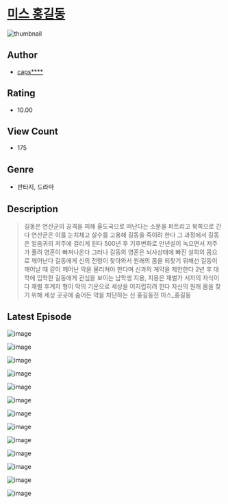 # [미스 홍길동](https://comic.naver.com/challenge/list?titleId=811329)
![thumbnail](https://image-comic.pstatic.net/user_contents_data/challenge_comic/2023/05/25/307747/upload_7363722048413459044_480x623.jpeg)

## Author
- [caps****](https://comic.naver.com/artistTitle?id=307747)

## Rating
- 10.00

## View Count
- 175

## Genre
- 판타지, 드라마

## Description
> 길동은 연산군의 공격을 피해 율도국으로 떠난다는 소문을 퍼트리고 북쪽으로 간다 연산군은 이를 눈치채고 살수를 고용해 길동을 죽이려 한다 그 과정에서 길동은 얼음귀의 저주에 걸리게 된다 500년 후 기후변화로 만년설이 녹으면서 저주가 풀려 영혼이 빠져나온다 그러나 길동의 영혼은 뇌사상태에 빠진 설희의 몸으로 깨어난다 길동에게 신의 전령이 찾아와서 원래의 몸을 되찾기 위해선 길동이 깨어날 때 같이 깨어난 악을 물리쳐야 한다며 신과의 계약을 제안한다 2년 후 대학에 입학한 길동에게 관심을 보이는 남학생 지용, 지용은 재벌가 서자의 자식이다 재벌 후계자 형이 악의 기운으로 세상을 어지럽히려 한다 자신의 원래 몸을 찾기 위해 세상 곳곳에 숨어든 악을 처단하는 신 홍길동전 미스_홍길동


## Latest Episode
![image](https://image-comic.pstatic.net/user_contents_data/challenge_comic/2023/05/25/307747/upload_3761460285621757236.jpeg)

![image](https://image-comic.pstatic.net/user_contents_data/challenge_comic/2023/05/25/307747/upload_7089335842073163361.jpeg)

![image](https://image-comic.pstatic.net/user_contents_data/challenge_comic/2023/05/25/307747/upload_3487251985587583289.jpeg)

![image](https://image-comic.pstatic.net/user_contents_data/challenge_comic/2023/05/25/307747/upload_7003155013495240759.jpeg)

![image](https://image-comic.pstatic.net/user_contents_data/challenge_comic/2023/05/25/307747/upload_7076672557091677798.jpeg)

![image](https://image-comic.pstatic.net/user_contents_data/challenge_comic/2023/05/25/307747/upload_3775197578899566691.jpeg)

![image](https://image-comic.pstatic.net/user_contents_data/challenge_comic/2023/05/25/307747/upload_4048798055214952502.jpeg)

![image](https://image-comic.pstatic.net/user_contents_data/challenge_comic/2023/05/25/307747/upload_7147266911573009457.jpeg)

![image](https://image-comic.pstatic.net/user_contents_data/challenge_comic/2023/05/25/307747/upload_3833466408103339110.jpeg)

![image](https://image-comic.pstatic.net/user_contents_data/challenge_comic/2023/05/25/307747/upload_7018407437953819492.jpeg)

![image](https://image-comic.pstatic.net/user_contents_data/challenge_comic/2023/05/25/307747/upload_3906980670328038498.jpeg)

![image](https://image-comic.pstatic.net/user_contents_data/challenge_comic/2023/05/25/307747/upload_3630804416130791222.jpeg)

![image](https://image-comic.pstatic.net/user_contents_data/challenge_comic/2023/05/25/307747/upload_3546133225534875190.jpeg)
